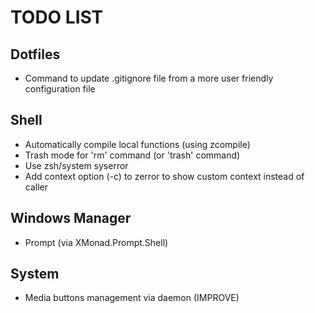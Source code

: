 # TODO LIST

## Dotfiles

- Command to update .gitignore file from a more user friendly configuration file

## Shell

- Automatically compile local functions (using zcompile)
- Trash mode for 'rm' command (or 'trash' command)
- Use zsh/system syserror
- Add context option (-c) to zerror to show custom context instead of caller

## Windows Manager

- Prompt (via XMonad.Prompt.Shell)

## System

- Media buttons management via daemon (IMPROVE)

<!-- vim: ft=markdown -->
<!-- code: language=markdown -->
